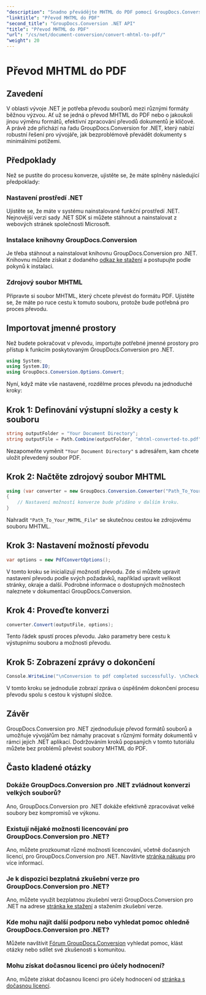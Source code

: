 ```yaml
---
"description": "Snadno převádějte MHTML do PDF pomocí GroupDocs.Conversion pro .NET. Zjednodušte si práci s dokumenty s touto robustní knihovnou."
"linktitle": "Převod MHTML do PDF"
"second_title": "GroupDocs.Conversion .NET API"
"title": "Převod MHTML do PDF"
"url": "/cs/net/document-conversion/convert-mhtml-to-pdf/"
"weight": 20
---
```


# Převod MHTML do PDF

## Zavedení
V oblasti vývoje .NET je potřeba převodu souborů mezi různými formáty běžnou výzvou. Ať už se jedná o převod MHTML do PDF nebo o jakoukoli jinou výměnu formátů, efektivní zpracování převodů dokumentů je klíčové. A právě zde přichází na řadu GroupDocs.Conversion for .NET, který nabízí robustní řešení pro vývojáře, jak bezproblémově převádět dokumenty s minimálními potížemi.
## Předpoklady
Než se pustíte do procesu konverze, ujistěte se, že máte splněny následující předpoklady:
### Nastavení prostředí .NET
Ujistěte se, že máte v systému nainstalované funkční prostředí .NET. Nejnovější verzi sady .NET SDK si můžete stáhnout a nainstalovat z webových stránek společnosti Microsoft.
### Instalace knihovny GroupDocs.Conversion
Je třeba stáhnout a nainstalovat knihovnu GroupDocs.Conversion pro .NET. Knihovnu můžete získat z dodaného [odkaz ke stažení](https://releases.groupdocs.com/conversion/net/) a postupujte podle pokynů k instalaci.
### Zdrojový soubor MHTML
Připravte si soubor MHTML, který chcete převést do formátu PDF. Ujistěte se, že máte po ruce cestu k tomuto souboru, protože bude potřebná pro proces převodu.

## Importovat jmenné prostory
Než budete pokračovat v převodu, importujte potřebné jmenné prostory pro přístup k funkcím poskytovaným GroupDocs.Conversion pro .NET.

```csharp
using System;
using System.IO;
using GroupDocs.Conversion.Options.Convert;
```

Nyní, když máte vše nastavené, rozdělme proces převodu na jednoduché kroky:
## Krok 1: Definování výstupní složky a cesty k souboru
```csharp
string outputFolder = "Your Document Directory";
string outputFile = Path.Combine(outputFolder, "mhtml-converted-to.pdf");
```
Nezapomeňte vyměnit `"Your Document Directory"` s adresářem, kam chcete uložit převedený soubor PDF.
## Krok 2: Načtěte zdrojový soubor MHTML
```csharp
using (var converter = new GroupDocs.Conversion.Converter("Path_To_Your_MHTML_File"))
{
    // Nastavení možností konverze bude přidáno v dalším kroku.
}
```
Nahradit `"Path_To_Your_MHTML_File"` se skutečnou cestou ke zdrojovému souboru MHTML.
## Krok 3: Nastavení možností převodu
```csharp
var options = new PdfConvertOptions();
```
V tomto kroku se inicializují možnosti převodu. Zde si můžete upravit nastavení převodu podle svých požadavků, například upravit velikost stránky, okraje a další. Podrobné informace o dostupných možnostech naleznete v dokumentaci GroupDocs.Conversion.
## Krok 4: Proveďte konverzi
```csharp
converter.Convert(outputFile, options);
```
Tento řádek spustí proces převodu. Jako parametry bere cestu k výstupnímu souboru a možnosti převodu.
## Krok 5: Zobrazení zprávy o dokončení
```csharp
Console.WriteLine("\nConversion to pdf completed successfully. \nCheck output in {0}", outputFolder);
```
V tomto kroku se jednoduše zobrazí zpráva o úspěšném dokončení procesu převodu spolu s cestou k výstupní složce.

## Závěr
GroupDocs.Conversion pro .NET zjednodušuje převod formátů souborů a umožňuje vývojářům bez námahy pracovat s různými formáty dokumentů v rámci jejich .NET aplikací. Dodržováním kroků popsaných v tomto tutoriálu můžete bez problémů převést soubory MHTML do PDF.
## Často kladené otázky
### Dokáže GroupDocs.Conversion pro .NET zvládnout konverzi velkých souborů?
Ano, GroupDocs.Conversion pro .NET dokáže efektivně zpracovávat velké soubory bez kompromisů ve výkonu.
### Existují nějaké možnosti licencování pro GroupDocs.Conversion pro .NET?
Ano, můžete prozkoumat různé možnosti licencování, včetně dočasných licencí, pro GroupDocs.Conversion pro .NET. Navštivte [stránka nákupu](https://purchase.groupdocs.com/buy) pro více informací.
### Je k dispozici bezplatná zkušební verze pro GroupDocs.Conversion pro .NET?
Ano, můžete využít bezplatnou zkušební verzi GroupDocs.Conversion pro .NET na adrese [stránka ke stažení](https://releases.groupdocs.com/) a stažením zkušební verze.
### Kde mohu najít další podporu nebo vyhledat pomoc ohledně GroupDocs.Conversion pro .NET?
Můžete navštívit [Fórum GroupDocs.Conversion](https://forum.groupdocs.com/c/conversion/11) vyhledat pomoc, klást otázky nebo sdílet své zkušenosti s komunitou.
### Mohu získat dočasnou licenci pro účely hodnocení?
Ano, můžete získat dočasnou licenci pro účely hodnocení od [stránka s dočasnou licencí](https://purchase.groupdocs.com/temporary-license/).